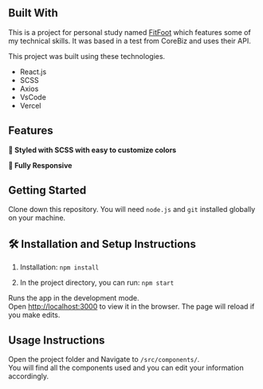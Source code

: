 ## Built With

This is a project for personal study named <a href="https://fitfoot.vercel.app/" target="_blank">FitFoot</a> which features some of my technical skills. It was based in a test from CoreBiz and uses their API.<br/>

This project was built using these technologies.

- React.js
- SCSS
- Axios
- VsCode
- Vercel

## Features

**🎨 Styled with SCSS with easy to customize colors**

**📱 Fully Responsive**

## Getting Started

Clone down this repository. You will need `node.js` and `git` installed globally on your machine.

## 🛠 Installation and Setup Instructions

1. Installation: `npm install`

2. In the project directory, you can run: `npm start`

Runs the app in the development mode.\
Open [http://localhost:3000](http://localhost:3000) to view it in the browser.
The page will reload if you make edits.

## Usage Instructions

Open the project folder and Navigate to `/src/components/`. <br/>
You will find all the components used and you can edit your information accordingly.
